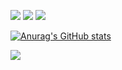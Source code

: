 <img src = "https://img.shields.io/badge/Discord-7289DA?style=for-the-badge&logo=discord&logoColor=white" />     <img src = "https://img.shields.io/badge/Windows-0078D6?style=for-the-badge&logo=windows&logoColor=white" />     <img src = "https://img.shields.io/badge/Slack-4A154B?style=for-the-badge&logo=slack&logoColor=white" />


[![Anurag's GitHub stats](https://github-readme-stats.vercel.app/api?username=AyushTrip&show_icons=true&theme=gruvbox)](https://github.com/anuraghazra/github-readme-stats)

<img align="center" src="https://github-readme-stats.vercel.app/api/top-langs/?username=AyushTrip&theme=gruvbox" />
